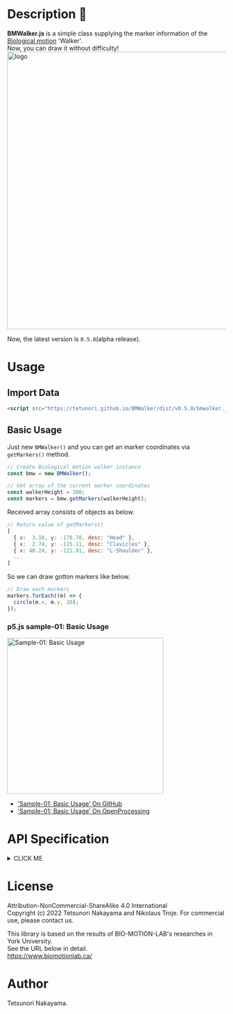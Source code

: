 # Description 📐

**BMWalker.js** is a simple class supplying the marker information of the [Biological motion](https://en.wikipedia.org/wiki/Biological_motion) 'Walker'.  
Now, you can draw it without difficulty!  
<img src="https://tetunori.github.io/BMWalker/images/keyvisual.png" alt="logo" width="640px">  

Now, the latest version is `0.5.0`(alpha release).  

# Usage
## Import Data
```html 
<script src="https://tetunori.github.io/BMWalker/dist/v0.5.0/bmwalker.js"></script>
```
## Basic Usage
Just new `BMWalker()` and you can get an marker coordinates via `getMarkers()` method.

```javascript
// Create Biological motion walker instance
const bmw = new BMWalker();

// Get array of the current marker coordinates 
const walkerHeight = 100;
const markers = bmw.getMarkers(walkerHeight);
```
Received array consists of objects as below.

```javascript
// Return value of getMarkers()
[
  { x:  3.18, y: -170.70, desc: "Head" },
  { x:  2.74, y: -115.11, desc: "Clavicles" },
  { x: 40.24, y: -121.91, desc: "L-Shoulder" },
  ...
]
```

So we can draw gotton markers like below.
```javascript
// Draw each markers
markers.forEach((m) => {
  circle(m.x, m.y, 10);
});
```
### p5.js sample-01: Basic Usage
<img src="https://tetunori.github.io/BMWalker/images/sample01.png" alt="Sample-01: Basic Usage" width="360px"> 

 - ['Sample-01: Basic Usage' On GitHub](https://tetunori.github.io/BMWalker/samples/01/)
 - ['Sample-01: Basic Usage' On OpenProcessing](https://openprocessing.org/sketch/1338726)

# API Specification
<details><summary>CLICK ME</summary>
<p>

## Constructors
### constructor
```javascript
new mPSS([sideLength: Number])
```
Parameters:
|  name  |  note  |
| ---- | ---- |
|  [`sideLength`]   | `Number`: Size of the outline (biggest)square. Optional.  |

Returns:
mPSS instance.

## Properties
### Transform type ID
```javascript
// Number
mPSS.tfTypeIdOriginal;
mPSS.tfTypeIdRotate90;
mPSS.tfTypeIdRotate180;
mPSS.tfTypeIdRotate270;
mPSS.tfTypeIdMirror;
mPSS.tfTypeIdMirrorRotate90;
mPSS.tfTypeIdMirrorRotate180;
mPSS.tfTypeIdMirrorRotate270;
```

## Methods
### getSquares
```javascript
getSquares([transformTypeIndex: Number])
```
Parameters:
|  name  |  note  |
| ---- | ---- |
|  [`transformTypeIndex`]   | `Number`: Specify `mPSS.tfTypeId*`. Default value is `mPSS.tfTypeIdOriginal` Optional. |

Returns:
Array of the square data. Each data has properties below.
|  name  |  note  |
| ---- | ---- |
|  `x`  |  `Number`: x-coordinate of the square.  |
|  `y`  |  `Number`: y-coordinate of the square.  |
|  `size`  |  `Number`: side size of the square.  |
|  `centerX`  |  `Number`: x-coordinate of the center of the square.  |
|  `centerY`  |  `Number`: y-coordinate of the center of the square.  |
|  `originalSize`  |  `Number`: side size of the square before transformed. If you do not specify the size in the Constructor, this is the same as `size` property.  |

### getSmallestSizeSquares
```javascript
getSmallestSizeSquares([squareTypeIndex: Number], [transformTypeIndex: Number]) {
```
Parameters:
|  name  |  note  |
| ---- | ---- |
|  [`squareTypeIndex`]   | `Number`: Specify square type index `0`, `1` or `2`. Default value is `0`. Optional. |
|  [`transformTypeIndex`]   | `Number`: Specify `mPSS.tfTypeId*`. Default value is `mPSS.tfTypeIdOriginal` Optional. |

Returns:
Array of the square data. See `getSquares()` section.

</p>
</details>

# License
Attribution-NonCommercial-ShareAlike 4.0 International  
Copyright (c) 2022 Tetsunori Nakayama and Nikolaus Troje.
For commercial use, please contact us.

This library is based on the results of BIO-MOTION-LAB's researches in York University.  
See the URL below in detail.  
https://www.biomotionlab.ca/

# Author
Tetsunori Nakayama.
